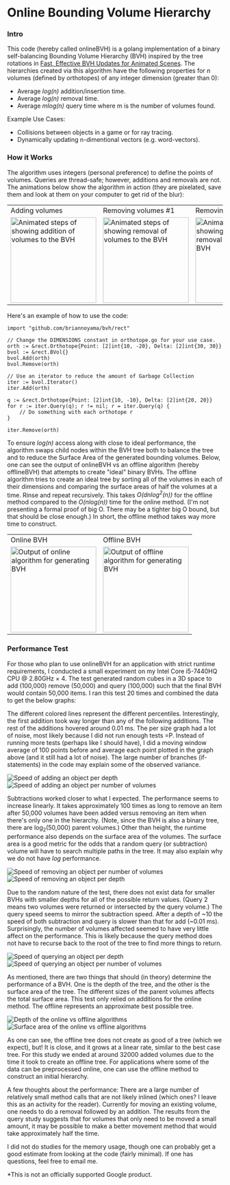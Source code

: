 # Online Bounding Volume Hierarchy

### Intro

This code (hereby called onlineBVH) is a golang implementation of a binary self-balancing Bounding Volume Hierarchy (BVH) inspired by the tree rotations in [Fast, Effective BVH Updates for Animated Scenes](https://www.cs.utah.edu/~aek/research/tree.pdf). The hierarchies created via this algorithm have the following properties for _n_ volumes (defined by orthotopes) of any integer dimension (greater than 0):

- Average _log(n)_ addition/insertion time.
- Average _log(n)_ removal time.
- Average _mlog(n)_ query time where m is the number of volumes found.

Example Use Cases:

- Collisions between objects in a game or for ray tracing.
- Dynamically updating n-dimentional vectors (e.g. word-vectors).

### How it Works

The algorithm uses integers (personal preference) to define the points of volumes. Queries are thread-safe; however, additions and removals are not. The animations below show the algorithm in action (they are pixelated, save them and look at them on your computer to get rid of the blur): 

<table>
  <tr>
    <td>
      Adding volumes
    </td>
    <td>
      Removing volumes #1
    </td>
    <td>
      Removing volumes #2
    </td>
  </tr>
  <tr>
    <td>
      <img style="image-rendering: pixelated;" alt="Animated steps of showing addition of volumes to the BVH" width="200" src="http://briannoyama.github.io/assets/images/bvh-steps/add.gif">
    </td>
    <td>
      <img style="image-rendering: pixelated;" alt="Animated steps of showing removal of volumes to the BVH" width="200" src="http://briannoyama.github.io/assets/images/bvh-steps/remove0.gif">
    </td>
    <td>
      <img style="image-rendering: pixelated;" alt="Animated steps of showing an alernative removal of volumes to the BVH" width="200" src="http://briannoyama.github.io/assets/images/bvh-steps/remove1.gif">
    </td>
  </tr>
</table>

Here's an example of how to use the code:

```golang
import "github.com/briannoyama/bvh/rect"

// Change the DIMENSIONS constant in orthotope.go for your use case.
orth := &rect.Orthotope{Point: [2]int{10, -20}, Delta: [2]int{30, 30}}
bvol := &rect.BVol{}
bvol.Add(orth)
bvol.Remove(orth)

// Use an iterator to reduce the amount of Garbage Collection
iter := bvol.Iterator()
iter.Add(orth)

q := &rect.Orthotope{Point: [2]int{10, -10}, Delta: [2]int{20, 20}}
for r := iter.Query(q); r != nil; r = iter.Query(q) {
    // Do something with each orthotope r
}

iter.Remove(orth)
```

To ensure _log(n)_ access along with close to ideal performance, the algorithm swaps child nodes within the BVH tree both to balance the tree and to reduce the Surface Area of the generated bounding volumes. Below, one can see the output of onlineBVH vs an offline algorithm (hereby offlineBVH) that attempts to create "ideal" binary BVHs. The offline algorithm tries to create an ideal tree by sorting all of the volumes in each of their dimensions and comparing the surface areas of half the volumes at a time. Rinse and repeat recursively. This takes _O(dnlog<sup>2</sup>(n))_ for the offline method compared to the _O(nlog(n))_ time for the online method. (I'm not presenting a formal proof of big O. There may be a tighter big O bound, but that should be close enough.) In short, the offline method takes way more time to construct.

<table>
  <tr>
    <td>
      Online BVH
    </td>
    <td>
      Offline BVH
    </td>
  </tr>
  <tr>
    <td>
      <img style="image-rendering: pixelated;" alt="Output of online algorithm for generating BVH" width="200" src="http://briannoyama.github.io/assets/images/bvh-steps/online.png">
    </td>
    <td>
      <img style="image-rendering: pixelated;" alt="Output of offline algorithm for generating BVH" width="200" src="http://briannoyama.github.io/assets/images/bvh-steps/offline.png">
    </td>
  </tr>
</table>

### Performance Test

For those who plan to use onlineBVH for an application with strict runtime requirements, I conducted a small experiment on my Intel Core i5-7440HQ CPU @ 2.80GHz × 4. The test generated random cubes in a 3D space to add (100,000) remove (50,000) and query (100,000) such that the final BVH would contain 50,000 items. I ran this test 20 times and combined the data to get the below graphs:

The different colored lines represent the different percentiles. Interestingly, the first addition took way longer than any of the following additions. The rest of the additions hovered around 0.01 ms. The per size graph had a lot of noise, most likely because I did not run enough tests =P. Instead of running more tests (perhaps like I should have), I did a moving window average of 100 points before and average each point plotted in the graph above (and it still had a lot of noise). The large number of branches (if-statements) in the code may explain some of the observed variance. 

![Speed of adding an object per depth](http://briannoyama.github.io/assets/images/bvh-steps/AddRuntimePerDepth.svg)
![Speed of adding an object per number of volumes](http://briannoyama.github.io/assets/images/bvh-steps/AddRuntimePerSize.svg)

Subtractions worked closer to what I expected. The performance seems to increase linearly. It takes approximately 100 times as long to remove an item after 50,000 volumes have been added versus removing an item when there's only one in the hierarchy. (Note, since the BVH is also a binary tree, there are log<sub>2</sub>(50,000) parent volumes.) Other than height, the runtime performance also depends on the surface area of the volumes. The surface area is a good metric for the odds that a random query (or subtraction) volume will have to search multiple paths in the tree. It may also explain why we do not have _log_ performance.

![Speed of removing an object per number of volumes](http://briannoyama.github.io/assets/images/bvh-steps/SubRuntimePerSize.svg)
![Speed of removing an object per depth](http://briannoyama.github.io/assets/images/bvh-steps/SubRuntimePerDepth.svg)

Due to the random nature of the test, there does not exist data for smaller BVHs with smaller depths for all of the possible return values. (Query 2 means two volumes were returned or intersected by the query volume.) The query speed seems to mirror the subtraction speed. After a depth of ~10 the speed of both subtraction and query is slower than that for add (~0.01 ms). Surprisingly, the number of volumes affected seemed to have very little affect on the performance. This is likely because the query method does not have to recurse back to the root of the tree to find more things to return. 

![Speed of querying an object per depth](http://briannoyama.github.io/assets/images/bvh-steps/QueryPerDepth.svg)
![Speed of querying an object per number of volumes](http://briannoyama.github.io/assets/images/bvh-steps/QueryPerSize.svg)

As mentioned, there are two things that should (in theory) determine the performance of a BVH. One is the depth of the tree, and the other is the surface area of the tree. The different sizes of the parent volumes affects the total surface area. This test only relied on additions for the online method. The offline represents an approximate best possible tree.

![Depth of the online vs offline algorithms](http://briannoyama.github.io/assets/images/bvh-steps/Depth.svg)
![Surface area of the online vs offline algorithms](http://briannoyama.github.io/assets/images/bvh-steps/SurfaceArea.svg)

As one can see, the offline tree does not create as good of a tree (which we expect), but! It is close, and it grows at a linear rate, similar to the best case tree. For this study we ended at around 32000 added volumes due to the time it took to create an offline tree. For applications where some of the data can be preprocessed online, one can use the offline method to construct an initial hierarchy.

A few thoughts about the performance: There are a large number of relatively small method calls that are not likely inlined (which ones? I leave this as an activity for the reader). Currently for moving an existing volume, one needs to do a removal followed by an addition. The results from the query study suggests that for volumes that only need to be moved a small amount, it may be possible to make a better movement method that would take approximately half the time.

I did not do studies for the memory usage, though one can probably get a good estimate from looking at the code (fairly minimal). If one has questions, feel free to email me.

*This is not an officially supported Google product.
